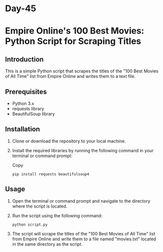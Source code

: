 # Day-45
# Empire Online's 100 Best Movies: Python Script for Scraping Titles

## Introduction

This is a simple  Python script  that scrapes the titles of the "100 Best Movies of All Time" list from  Empire Online  and writes them to a text file.

## Prerequisites

-   Python 3.x
-   requests library
-   BeautifulSoup library

## Installation

1.  Clone or download the repository to your local machine.
2.  Install the required libraries by running the following command in your terminal or command prompt:
    
    Copy
    
    ```
    pip install requests beautifulsoup4
    ```
    
## Usage

1.  Open the terminal or  command prompt  and navigate to the directory where the script is located.
2.  Run the script using the following command:
    
    ```
    python script.py
    ```
    
3.  The script will scrape the titles of the "100 Best Movies of All Time" list from Empire Online and write them to a file named "movies.txt" located in the same directory as the script.